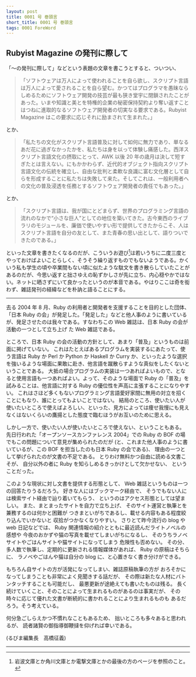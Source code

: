 ```yaml
---
layout: post
title: 0001 号 巻頭言
short_title: 0001 号 巻頭言
tags: 0001 ForeWord
---
```



## Rubyist Magazine の発刊に際して

「〜の発刊に際して」などという表題の文章を書こうとすると、ついつい、

> 「ソフトウェアは万人によって使われることを自ら欲し、スクリプト言語は万人によって愛されることを自ら望む。かつてはプログラマを愚昧ならしめるためにソフトウェア開発の技芸が最も狭き堂宇に閉鎖されたことがあった。いまや知識と美とを特権的企業の秘密保持契約より奪い返すことはつねに進取的なるソフトウェア開発者の切実なる要求である。Rubyist Magazine はこの要求に応じそれに励まされて生まれた。」


とか、

> 「私たちの文化がスクリプト言語普及に対して如何に無力であり、単なるあだ花に過ぎなかったかを、私たちは身を以って体験し痛感した。西洋スクリプト言語文化の摂取にとって、AWK 以後 20 年の歳月は決して短すぎたとは言えない。にもかかわらず、近代的オブジェクト指向スクリプト言語文化の伝統を確立し、自由な批判と柔軟な良識に富む文化層として自らを形成することに私たちは失敗して来た。そしてこれは、一般利用者への文化の普及浸透を任務とするソフトウェア開発者の責任でもあった。」


とか、

> 「スクリプト言語は、我が国にとどまらず、世界のプログラミング言語の流れのなかで“小さな巨人”としての地位を築いてきた。古今東西のライブラリのモジュールを、廉価で使いやすい形で提供してきたからこそ、人はスクリプト言語を自分の友として、また青春の思い出として、語りついできたのである。」


といった文章を書きたくなるのだが、こういうお遊び[^1]は若いうちに二度三度とやっておけばよいことらしく、そうそう繰り返すものでもないようである。かくいう私も学生の頃や卒業間もない頃に似たような駄文を書き散らしていたことがあるのだが、今思い返すと拙さゆえの恥ずかしさが先に立ち、内心穏やかではない。ネットに晒さずにいて良かったというのが本音である。やはりここは奇を衒わず、雑誌発刊の経緯などを朴訥と語ることにする。

----

去る 2004 年 8 月、Ruby の利用者と開発者を支援することを目的とした団体、「日本 Ruby の会」が発足した。「発足した」などと他人事のように書いているが、発足させたのは我々である。すなわちこの Web 雑誌は、日本 Ruby の会が活動の一つとして立ち上げ た Web 雑誌である。

ところで、日本 Ruby の会の活動の方針として、あまり「普及」というものは前面に掲げていない。
これはたとえばあるプログラムを実装するにあたって、使う言語は Ruby か Perl か Python か Haskell か Curry か、といったような選択を強いるような場面に果敢に赴き、他言語を蹴散らすような真似をしたくないということである。
大抵の場合プログラムの実装は一つあればよいもので、となると使用言語も一つあればよい。よって、そのような場面で Ruby の「普及」を試みることは、他言語に対する Ruby の優位性を声高に主張することになりやすい。
これはさほど多くもないプログラミング言語愛好家間に無用の対立を招くことにもなり、誰にとってもよいことではない。
結局のところ、使いたい人が使いたいところで使えばよろしい、といった、見方によっては痩せ我慢にも見えなくはないくらいの鷹揚とした態度で臨むほうがお互いのために思える。

しかし一方で、使いたい人が使いたいところで使えない、ということもある。
先日行われた「オープンソースカンファレンス 2004」での Ruby の BOF の場でもこの問題について意見が集められたのだが (と、これまた他人事のように書いているが、この BOF を担当したのも日本 Ruby の会である)、
理由の一つとして挙げられたのが文書の不足である。
とりわけ無料かつ自由に読める文書こそが、
自分以外の者に Ruby を知らしめるきっかけとして欠かせない、
ということだった。

このような現状に対し文書を提供する形態として、
Web 雑誌というものは一つの回答たりうるだろう。
好きな人にはブックマーク経由で、
そうでもない人には検索サイト経由で辿り着いてもらう、
というのはアクセス形態としては望ましい。
また、まとまったサイトを自力で立ち上げ、
そのサイト運営と執筆とを兼務するのは何かと困難が
つきまといがちであるし、載せる内容もある程度絞り込んでいかないと
収拾がつかなくなりやすい。
さりとて昨今流行の blog や web 日記などでは、
Ruby 関連情報の紹介とともに最近読んだライトノベルの感想や
今夜のおかずや猫の写真を載せてしまいがちになるし、
そのうちラノベサイトやごはんサイトや猫サイトになってしまう
危険性も否めない。
その分、多人数で執筆し、定期的に更新される情報媒体があれば、
Ruby の原稿はそちらに、
ラノベやごはんや猫は自分の blog に、と心置きなく書き分けができる。

もちろん自サイトの方が活発になってしまい、雑誌原稿執筆の方が
おろそかになってしまうことも非常によく見聞きする話だが、
その際は新たな人材にバトンタッチすることも可能だし、
最悪更新が途絶えても書いたものは残る。
長く続けていくこと、そのことによって生まれるものがあるのは事実だが、
その時々に応じて優れた文書が断続的に書かれることにより生まれるものも
あるだろう。そう考えている。

何分急ごしらえかつ不慣れなこともあるため、
拙いところも多々あると思われるが、
読者諸賢の御指導御鞭撻を仰げれば幸いである。

(るびま編集長　高橋征義)

----

[^1]: 岩波文庫とか角川文庫とか電撃文庫とかの最後の方のページを参照のこと。
